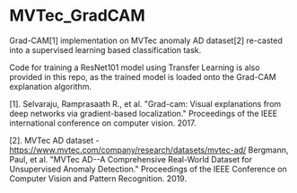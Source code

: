 # MVTec_GradCAM

Grad-CAM[1] implementation on MVTec anomaly AD dataset[2] re-casted into a supervised learning based classification task.

Code for training a ResNet101 model using Transfer Learning is also provided in this repo, as the trained model is loaded onto the Grad-CAM explanation algorithm.



[1]. Selvaraju, Ramprasaath R., et al. "Grad-cam: Visual explanations from deep networks via gradient-based localization." Proceedings of the IEEE international conference on computer vision. 2017.

[2]. MVTec AD dataset - https://www.mvtec.com/company/research/datasets/mvtec-ad/ Bergmann, Paul, et al. "MVTec AD--A Comprehensive Real-World Dataset for Unsupervised Anomaly Detection." Proceedings of the IEEE Conference on Computer Vision and Pattern Recognition. 2019.
